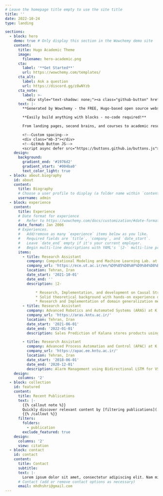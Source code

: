```yaml
---
# Leave the homepage title empty to use the site title
title: ''
date: 2022-10-24
type: landing

sections:
  - block: hero
    demo: true # Only display this section in the Wowchemy demo site
    content:
      title: Hugo Academic Theme
      image:
        filename: hero-academic.png
      cta:
        label: '**Get Started**'
        url: https://wowchemy.com/templates/
      cta_alt:
        label: Ask a question
        url: https://discord.gg/z8wNYzb
      cta_note:
        label: >-
          <div style="text-shadow: none;"><a class="github-button" href="https://github.com/wowchemy/wowchemy-hugo-themes" data-icon="octicon-star" data-size="large" data-show-count="true" aria-label="Star">Star Wowchemy Website Builder</a></div><div style="text-shadow: none;"><a class="github-button" href="https://github.com/wowchemy/starter-hugo-academic" data-icon="octicon-star" data-size="large" data-show-count="true" aria-label="Star">Star the Academic template</a></div>
      text: |-
        **Generated by Wowchemy - the FREE, Hugo-based open source website builder trusted by 500,000+ sites.**

        **Easily build anything with blocks - no-code required!**

        From landing pages, second brains, and courses to academic resumés, conferences, and tech blogs.

        <!--Custom spacing-->
        <div class="mb-3"></div>
        <!--GitHub Button JS-->
        <script async defer src="https://buttons.github.io/buttons.js"></script>
    design:
      background:
        gradient_end: '#1976d2'
        gradient_start: '#004ba0'
        text_color_light: true
  - block: about.biography
    id: about
    content:
      title: Biography
      # Choose a user profile to display (a folder name within `content/authors/`)
      username: admin
  - block: experience
    content:
      title: Experience
      # Date format for experience
      #   Refer to https://wowchemy.com/docs/customization/#date-format
      date_format: Jan 2006
      # Experiences.
      #   Add/remove as many `experience` items below as you like.
      #   Required fields are `title`, `company`, and `date_start`.
      #   Leave `date_end` empty if it's your current employer.
      #   Begin multi-line descriptions with YAML's `|2-` multi-line prefix.
      items:
        - title: Research Assistant 
          company: Computational Modeling and Machine Learning Lab. at the University of Tehran
          company_url: 'https://ece.ut.ac.ir/en/%D9%85%D8%AF%D9%84%D8%B3%D8%A7%D8%B2%DB%8C-%D9%85%D8%AD%D8%A7%D8%B3%D8%A8%D8%A7%D8%AA%DB%8C-%D9%88-%DB%8C%D8%A7%D8%AF%DA%AF%DB%8C%D8%B1%DB%8C-%D9%85%D8%A7%D8%B4%DB%8C%D9%861'
          location: Tehran, Iran
          date_start: '2021-10-01'
          date_end: ''
          description: |2-

              * Research, Implementation, and development on Causal Structure Learning methods e.g. GES, PC(using Kernel-based Conditional Independence Test), Golem, Notears, DAGMA.
              * Solid theoretical background with hands-on experience on identifiable representation learning methods e.g. nonlinear ICA, iVAE(identifiable Variational Autoencoder), non-factorized-iVAE, CCL(connectivity contrastive learning for multimodal causal discovery).
              * Research and Implementation of domain generalization methods e.g. Causal Matching, SelfReg.
        - title: Research Assistant
          company: Advanced Robotics and Automated Systems (ARAS) at K. N. Toosi University of Technology
          company_url: 'https://aras.kntu.ac.ir/'
          location: Tehran, Iran
          date_start: '2021-06-01'
          date_end: '2022-01-01'
          description: Sales Prediction of Kalana stores products using Random Forest and graphical user interface design for the program.

        - title: Research Assistant
          company: Advanced Process Automation and Control (APAC) at K. N. Toosi University of Technology
          company_url: 'https://apac.ee.kntu.ac.ir/'
          location: Tehran, Iran
          date_start: '2018-06-01'
          date_end: '2020-12-01'
          description: Alarm Management using Bidirectional LSTM for VS.94 Turbine.
    design:
      columns: '2'
  - block: collection
    id: featured
    content:
      title: Recent Publications
      text: |-
        {{% callout note %}}
        Quickly discover relevant content by [filtering publications](./publication/).
        {{% /callout %}}
      filters:
        folders:
          - publication
        exclude_featured: true
    design:
      columns: '2'
      view: citation
  - block: contact
    id: contact
    content:
      title: Contact
      subtitle:
      text: |-
        Lorem ipsum dolor sit amet, consectetur adipiscing elit. Nam mi diam, venenatis ut magna et, vehicula efficitur enim.
      # Contact (add or remove contact options as necessary)
      email: mhdhshri@gmail.com
---
```

